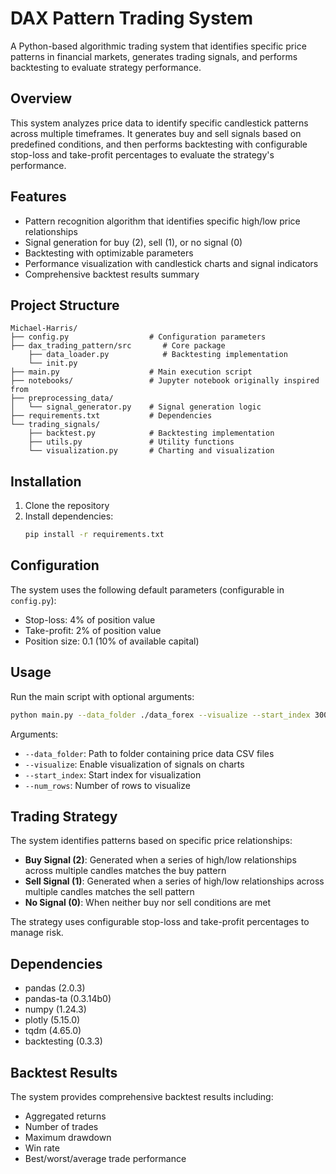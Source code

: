 # DAX Pattern Trading System

A Python-based algorithmic trading system that identifies specific price patterns in financial markets, generates trading signals, and performs backtesting to evaluate strategy performance.

## Overview

This system analyzes price data to identify specific candlestick patterns across multiple timeframes. It generates buy and sell signals based on predefined conditions, and then performs backtesting with configurable stop-loss and take-profit percentages to evaluate the strategy's performance.

## Features

- Pattern recognition algorithm that identifies specific high/low price relationships
- Signal generation for buy (2), sell (1), or no signal (0)
- Backtesting with optimizable parameters
- Performance visualization with candlestick charts and signal indicators
- Comprehensive backtest results summary

## Project Structure

```
Michael-Harris/
├── config.py                  # Configuration parameters
├── dax_trading_pattern/src       # Core package
    ├── data_loader.py            # Backtesting implementation
    └── init.py
├── main.py                    # Main execution script
├── notebooks/                 # Jupyter notebook originally inspired from
├── preprocessing_data/        
│   └── signal_generator.py    # Signal generation logic
├── requirements.txt           # Dependencies
└── trading_signals/
    ├── backtest.py            # Backtesting implementation
    ├── utils.py               # Utility functions
    └── visualization.py       # Charting and visualization
```

## Installation

1. Clone the repository
2. Install dependencies:
   ```bash
   pip install -r requirements.txt
   ```

## Configuration

The system uses the following default parameters (configurable in `config.py`):

- Stop-loss: 4% of position value
- Take-profit: 2% of position value
- Position size: 0.1 (10% of available capital)

## Usage

Run the main script with optional arguments:

```bash
python main.py --data_folder ./data_forex --visualize --start_index 300 --num_rows 355
```

Arguments:
- `--data_folder`: Path to folder containing price data CSV files
- `--visualize`: Enable visualization of signals on charts
- `--start_index`: Start index for visualization
- `--num_rows`: Number of rows to visualize

## Trading Strategy

The system identifies patterns based on specific price relationships:

- **Buy Signal (2)**: Generated when a series of high/low relationships across multiple candles matches the buy pattern
- **Sell Signal (1)**: Generated when a series of high/low relationships across multiple candles matches the sell pattern
- **No Signal (0)**: When neither buy nor sell conditions are met

The strategy uses configurable stop-loss and take-profit percentages to manage risk.

## Dependencies

- pandas (2.0.3)
- pandas-ta (0.3.14b0)
- numpy (1.24.3)
- plotly (5.15.0)
- tqdm (4.65.0)
- backtesting (0.3.3)

## Backtest Results

The system provides comprehensive backtest results including:
- Aggregated returns
- Number of trades
- Maximum drawdown
- Win rate
- Best/worst/average trade performance
